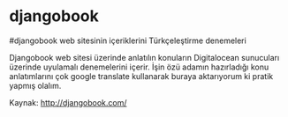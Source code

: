 # djangobook
#djangobook web sitesinin içeriklerini Türkçeleştirme denemeleri

Djangobook web sitesi üzerinde anlatılın konuların Digitalocean sunucuları üzerinde uyulamalı denemelerini içerir. İşin özü adamın hazırladığı konu anlatımlarını çok google translate kullanarak buraya aktarıyorum ki pratik yapmış olalım.


Kaynak: http://djangobook.com/
